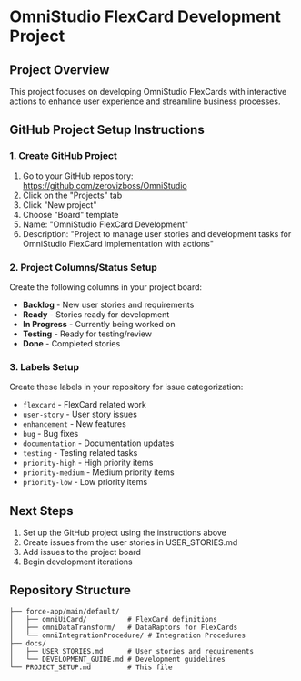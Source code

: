 # OmniStudio FlexCard Development Project

## Project Overview
This project focuses on developing OmniStudio FlexCards with interactive actions to enhance user experience and streamline business processes.

## GitHub Project Setup Instructions

### 1. Create GitHub Project
1. Go to your GitHub repository: https://github.com/zerovizboss/OmniStudio
2. Click on the "Projects" tab
3. Click "New project"
4. Choose "Board" template
5. Name: "OmniStudio FlexCard Development"
6. Description: "Project to manage user stories and development tasks for OmniStudio FlexCard implementation with actions"

### 2. Project Columns/Status Setup
Create the following columns in your project board:
- **Backlog** - New user stories and requirements
- **Ready** - Stories ready for development
- **In Progress** - Currently being worked on
- **Testing** - Ready for testing/review
- **Done** - Completed stories

### 3. Labels Setup
Create these labels in your repository for issue categorization:
- `flexcard` - FlexCard related work
- `user-story` - User story issues
- `enhancement` - New features
- `bug` - Bug fixes
- `documentation` - Documentation updates
- `testing` - Testing related tasks
- `priority-high` - High priority items
- `priority-medium` - Medium priority items
- `priority-low` - Low priority items

## Next Steps
1. Set up the GitHub project using the instructions above
2. Create issues from the user stories in USER_STORIES.md
3. Add issues to the project board
4. Begin development iterations

## Repository Structure
```
├── force-app/main/default/
│   ├── omniUiCard/          # FlexCard definitions
│   ├── omniDataTransform/   # DataRaptors for FlexCards
│   └── omniIntegrationProcedure/ # Integration Procedures
├── docs/
│   ├── USER_STORIES.md      # User stories and requirements
│   └── DEVELOPMENT_GUIDE.md # Development guidelines
└── PROJECT_SETUP.md         # This file
```